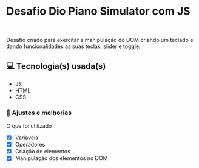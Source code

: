 # Desafio Dio Piano Simulator com JS


<br>


Desafio criado para exercitar a manipulação do DOM criando um teclado e dando funcionalidades as suas teclas, slider e toggle.


## 💻 Tecnologia(s) usada(s)
- JS
- HTML
- CSS


### 🧰 Ajustes e melhorias

O que foi utilizado

- [x] Variáveis
- [x] Operadores
- [x] Criação de elementos
- [x] Manipulação dos elementos no DOM